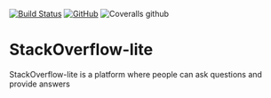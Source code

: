 [![Build Status](https://travis-ci.org/Dubby20/StackOverflow-lite.svg?branch=master)](https://travis-ci.org/Dubby20/StackOverflow-lite)
[![GitHub](https://img.shields.io/github/license/mashape/apistatus.svg)](https://travis-ci.org/Dubby20/StackOverflow-lite)
![Coveralls github](https://img.shields.io/coveralls/github/jekyll/jekyll.svg)

# StackOverflow-lite
StackOverflow-lite is a platform where people can ask questions and provide answers
